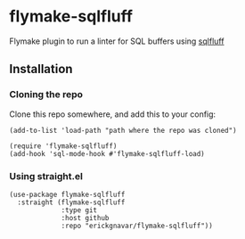 # flymake-sqlfluff

Flymake plugin to run a linter for SQL buffers using [sqlfluff](https://www.sqlfluff.com)

## Installation

### Cloning the repo

Clone this repo somewhere, and add this to your config:

```elisp
(add-to-list 'load-path "path where the repo was cloned")

(require 'flymake-sqlfluff)
(add-hook 'sql-mode-hook #'flymake-sqlfluff-load)
```

### Using straight.el

```emacs-lisp
(use-package flymake-sqlfluff
  :straight (flymake-sqlfluff
             :type git
             :host github
             :repo "erickgnavar/flymake-sqlfluff"))
```
